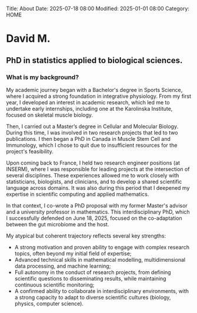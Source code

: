 Title: About
Date: 2025-07-18 08:00
Modified: 2025-01-01 08:00
Category: HOME

# David M.

## PhD in statistics applied to biological sciences.

### What is my background?

My academic journey began with a Bachelor's degree in Sports Science, where I acquired a strong foundation in integrative physiology. From my first year, I developed an interest in academic research, which led me to undertake early internships, including one at the Karolinska Institute, focused on skeletal muscle biology.

Then, I carried out a Master’s degree in Cellular and Molecular Biology. During this time, I was involved in two research projects that led to two publications. I then began a PhD in Canada in Muscle Stem Cell and Immunology, which I chose to quit due to insufficient resources for the project's feasibility.

Upon coming back to France, I held two research engineer positions (at INSERM), where I was responsible for leading projects at the intersection of several disciplines. These experiences allowed me to work closely with statisticians, biologists, and clinicians, and to develop a shared scientific language across domains. It was also during this period that I deepened my expertise in scientific computing and applied mathematics.

In that context, I co-wrote a PhD proposal with my former Master's advisor and a university professor in mathematics. This interdisciplinary PhD, which I successfully defended on June 18, 2025, focused on the co-adaptation between the gut microbiome and the host.

My atypical but coherent trajectory reflects several key strengths:

- A strong motivation and proven ability to engage with complex research topics, often beyond my initial field of expertise;
- Advanced technical skills in mathematical modelling, multidimensional data processing, and machine learning;
- Full autonomy in the conduct of research projects, from defining scientific questions to disseminating results, while maintaining continuous scientific monitoring;
- A confirmed ability to collaborate in interdisciplinary environments, with a strong capacity to adapt to diverse scientific cultures (biology, physics, computer science).